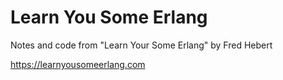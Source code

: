 # Learn You Some Erlang

Notes and code from "Learn Your Some Erlang" by Fred Hebert

https://learnyousomeerlang.com
